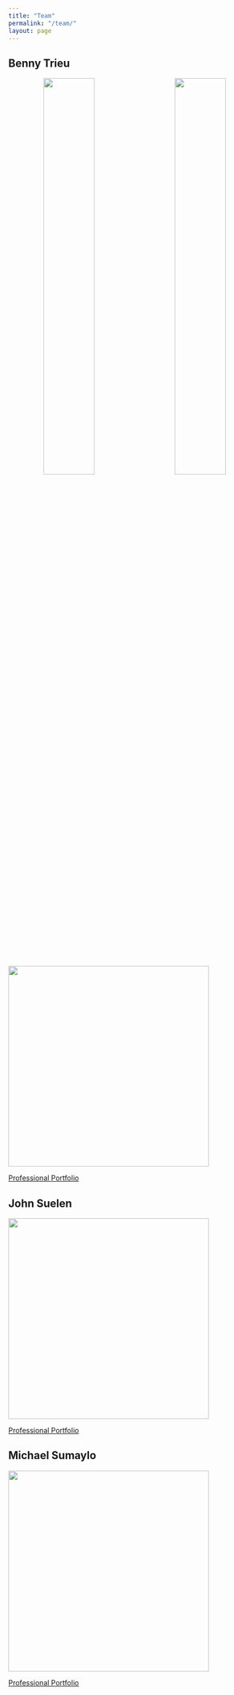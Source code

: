```yaml
---
title: "Team"
permalink: "/team/"
layout: page
---
```


<h2 style="text-align: left;">Benny Trieu</h2>

<p align="center">
  <img src="https://avatars.githubusercontent.com/u/76574420?v=4" width="45%">
&nbsp; &nbsp; &nbsp; &nbsp;
  <a href="https://bennytrieu.github.io"><img src="https://cdn.discordapp.com/attachments/439263167013584898/1100857142359097404/github-mark-white.png"  width="45%"></a>
</p>

<img src="https://avatars.githubusercontent.com/u/76574420?v=4" width="400" height="400">

[Professional Portfolio](https://bennytrieu.github.io/)

<h2 style="text-align: left;">John Suelen</h2>

<img src="https://cdn.discordapp.com/attachments/1088056272689049720/1088064639104987186/image.png" width="400" height="400">

[Professional Portfolio](https://johnsuelen.github.io/)

<h2 style="text-align: left;">Michael Sumaylo</h2>

<img src="https://avatars.githubusercontent.com/u/97885062?v=4" width="400" height="400">

[Professional Portfolio](https://msumaylo.github.io/)
